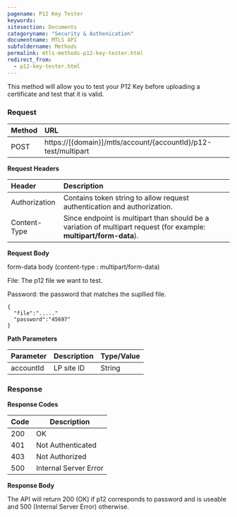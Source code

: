 ```yaml
---
pagename: P12 Key Tester
keywords:
sitesection: Documents
categoryname: "Security & Authenication"
documentname: MTLS API
subfoldername: Methods
permalink: mtls-methods-p12-key-tester.html
redirect_from:
  - p12-key-tester.html
---
```


This method will allow you to test your P12 Key before uploading a certificate and test that it is valid.

### Request

 |Method|      URL|  
 |:--------  |:---  |
 |POST|  https://[{domain}]/mtls/account/{accountId}/p12-test/multipart |


**Request Headers**

 |Header         |Description  |
 |:------|        :--------  |
 |Authorization|    Contains token string to allow request authentication and authorization.  |
 |Content-Type|     Since endpoint is multipart than should be a variation of multipart request (for example: **multipart/form-data**).  |
 

**Request Body**

form-data body (content-type : multipart/form-data)

File: The p12 file we want to test.

Password: the password that matches the supllied file.

```
{
  "file":"....."
  "password":"45697"
}
```

**Path Parameters**

 |Parameter|  Description|  Type/Value |
 |:------    |:--------    |:--------|
 |accountId|  LP site ID |   String |

### Response

**Response Codes**

| Code | Description           |
|------|-----------------------|
| 200  | OK                    |
| 401  | Not Authenticated     |
| 403  | Not Authorized        |
| 500  | Internal Server Error |



**Response Body**

The API will return 200 (OK) if p12 corresponds to password and is useable and 500 (Internal Server Error) otherwise.
